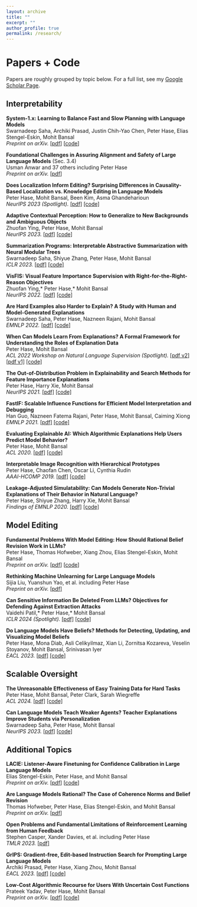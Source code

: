 ```yaml
---
layout: archive
title: ""
excerpt: ""
author_profile: true
permalink: /research/
---
```


# Papers + Code

Papers are roughly grouped by topic below. For a full list, see my [Google Scholar Page](https://scholar.google.com/citations?hl=en&user=FO90FgMAAAAJ&view_op=list_works&sortby=pubdate).

## Interpretability

**System-1.x: Learning to Balance Fast and Slow Planning with Language Models**  
Swarnadeep Saha, Archiki Prasad, Justin Chih-Yao Chen, Peter Hase, Elias Stengel-Eskin, Mohit Bansal  
_Preprint on arXiv._ [[pdf](https://arxiv.org/pdf/2407.14414)] [[code](https://github.com/swarnaHub/System-1.x)]

**Foundational Challenges in Assuring Alignment and Safety of Large Language Models** (Sec. 3.4)  
Usman Anwar and 37 others including Peter Hase  
_Preprint on arXiv._ [[pdf](https://arxiv.org/pdf/2404.09932)]

**Does Localization Inform Editing? Surprising Differences in Causality-Based Localization vs. Knowledge Editing in Language Models**  
Peter Hase, Mohit Bansal, Been Kim, Asma Ghandeharioun  
*NeurIPS 2023 (Spotlight).* [[pdf]](https://arxiv.org/pdf/2301.04213.pdf) [[code]](https://github.com/google/belief-localization)

**Adaptive Contextual Perception: How to Generalize to New Backgrounds and Ambiguous Objects**  
Zhuofan Ying, Peter Hase, Mohit Bansal  
*NeurIPS 2023.* [[pdf]](https://arxiv.org/pdf/2306.05963.pdf) [[code]](https://github.com/zfying/AdaptiveContext)

**Summarization Programs: Interpretable Abstractive Summarization with Neural Modular Trees**  
Swarnadeep Saha, Shiyue Zhang, Peter Hase, Mohit Bansal  
*ICLR 2023.* [[pdf]](https://arxiv.org/pdf/2209.10492.pdf) [[code]](https://github.com/swarnaHub/SummarizationPrograms)

**VisFIS: Visual Feature Importance Supervision with Right-for-the-Right-Reason Objectives**  
Zhuofan Ying,* Peter Hase,* Mohit Bansal  
*NeurIPS 2022.* [[pdf]](https://arxiv.org/pdf/2206.11212.pdf) [[code]](https://github.com/zfying/visfis)

**Are Hard Examples also Harder to Explain? A Study with Human and Model-Generated Explanations**  
Swarnadeep Saha, Peter Hase, Nazneen Rajani, Mohit Bansal  
*EMNLP 2022.* [[pdf]](https://arxiv.org/pdf/2211.07517.pdf) [[code]](https://github.com/swarnaHub/ExplanationHardness)

**When Can Models Learn From Explanations? A Formal Framework for Understanding the Roles of Explanation Data**  
Peter Hase, Mohit Bansal  
*ACL 2022 Workshop on Natural Language Supervision (Spotlight).* [[pdf v2]](https://peterbhase.github.io/files/when-expl-help-LNLS-ACL2022.pdf) [[pdf v1]](https://arxiv.org/pdf/2102.02201.pdf) [[code]](https://github.com/peterbhase/ExplanationRoles)

**The Out-of-Distribution Problem in Explainability and Search Methods for Feature Importance Explanations**  
Peter Hase, Harry Xie, Mohit Bansal  
*NeurIPS 2021.* [[pdf]](https://arxiv.org/pdf/2106.00786.pdf) [[code]](https://github.com/peterbhase/ExplanationSearch)  

**FastIF: Scalable Influence Functions for Efficient Model Interpretation and Debugging**  
Han Guo, Nazneen Fatema Rajani, Peter Hase, Mohit Bansal, Caiming Xiong  
*EMNLP 2021.* [[pdf]](https://arxiv.org/pdf/2012.15781.pdf) [[code]](https://github.com/salesforce/fast-influence-functions)  

**Evaluating Explainable AI: Which Algorithmic Explanations Help Users Predict Model Behavior?**  
Peter Hase, Mohit Bansal  
*ACL 2020.* [[pdf]](https://arxiv.org/pdf/2005.01831.pdf) [[code]](https://github.com/peterbhase/InterpretableNLP-ACL2020)  

**Interpretable Image Recognition with Hierarchical Prototypes**  
Peter Hase, Chaofan Chen, Oscar Li, Cynthia Rudin  
*AAAI-HCOMP 2019.* [[pdf]](https://arxiv.org/pdf/1906.10651.pdf) [[code]](https://github.com/peterbhase/interpretable-image)  

**Leakage-Adjusted Simulatability: Can Models Generate Non-Trivial Explanations of Their Behavior in Natural Language?**  
Peter Hase, Shiyue Zhang, Harry Xie, Mohit Bansal  
*Findings of EMNLP 2020.* [[pdf]](https://arxiv.org/pdf/2010.04119.pdf) [[code]](https://github.com/peterbhase/LAS-NL-Explanations)  

## Model Editing

**Fundamental Problems With Model Editing: How Should Rational Belief Revision Work in LLMs?**  
Peter Hase, Thomas Hofweber, Xiang Zhou, Elias Stengel-Eskin, Mohit Bansal  
*Preprint on arXiv.* [[pdf](https://arxiv.org/pdf/2406.19354)] [[code](https://github.com/peterbhase/LLM-belief-revision)]

**Rethinking Machine Unlearning for Large Language Models**  
Sijia Liu, Yuanshun Yao, et al. including Peter Hase  
*Preprint on arXiv.* [[pdf]](https://arxiv.org/pdf/2402.08787.pdf)  

**Can Sensitive Information Be Deleted From LLMs? Objectives for Defending Against Extraction Attacks**    
Vaidehi Patil,* Peter Hase,* Mohit Bansal  
*ICLR 2024 (Spotlight).* [[pdf]](https://arxiv.org/pdf/2309.17410.pdf) [[code]](https://github.com/Vaidehi99/InfoDeletionAttacks)

**Do Language Models Have Beliefs? Methods for Detecting, Updating, and Visualizing Model Beliefs**  
Peter Hase, Mona Diab, Asli Celikyilmaz, Xian Li, Zornitsa Kozareva, Veselin Stoyanov, Mohit Bansal, Srinivasan Iyer  
*EACL 2023.* [[pdf]](https://arxiv.org/pdf/2111.13654.pdf) [[code]](https://github.com/peterbhase/SLAG-Belief-Updating)

## Scalable Oversight

**The Unreasonable Effectiveness of Easy Training Data for Hard Tasks**  
Peter Hase, Mohit Bansal, Peter Clark, Sarah Wiegreffe  
*ACL 2024.* [[pdf]](https://arxiv.org/pdf/2401.06751.pdf) [[code]](https://github.com/allenai/easy-to-hard-generalization)

**Can Language Models Teach Weaker Agents? Teacher Explanations Improve Students via Personalization**  
Swarnadeep Saha, Peter Hase, Mohit Bansal  
*NeurIPS 2023.* [[pdf]](https://arxiv.org/pdf/2306.09299.pdf) [[code]](https://github.com/swarnaHub/ExplanationIntervention)

## Additional Topics  

**LACIE: Listener-Aware Finetuning for Confidence Calibration in Large Language Models**  
Elias Stengel-Eskin, Peter Hase, and Mohit Bansal  
_Preprint on arXiv._ [[pdf](https://arxiv.org/pdf/2405.21028)] [[code](https://github.com/esteng/pragmatic_calibration)]

**Are Language Models Rational? The Case of Coherence Norms and Belief Revision**  
Thomas Hofweber, Peter Hase, Elias Stengel-Eskin, and Mohit Bansal  
_Preprint on arXiv._ [[pdf](https://arxiv.org/pdf/2406.03442)]

**Open Problems and Fundamental Limitations of Reinforcement Learning from Human Feedback**  
Stephen Casper, Xander Davies, et al. including Peter Hase  
*TMLR 2023.* [[pdf]](https://arxiv.org/pdf/2307.15217.pdf)  

**GrIPS: Gradient-free, Edit-based Instruction Search for Prompting Large Language Models**  
Archiki Prasad, Peter Hase, Xiang Zhou, Mohit Bansal  
*EACL 2023.* [[pdf]](https://arxiv.org/pdf/2203.07281.pdf) [[code]](https://github.com/archiki/GrIPS)

**Low-Cost Algorithmic Recourse for Users With Uncertain Cost Functions**  
Prateek Yadav, Peter Hase, Mohit Bansal  
*Preprint on arXiv.* [[pdf]](https://arxiv.org/pdf/2111.01235.pdf) [[code]](https://github.com/prateeky2806/EMC-COLS-recourse)  


